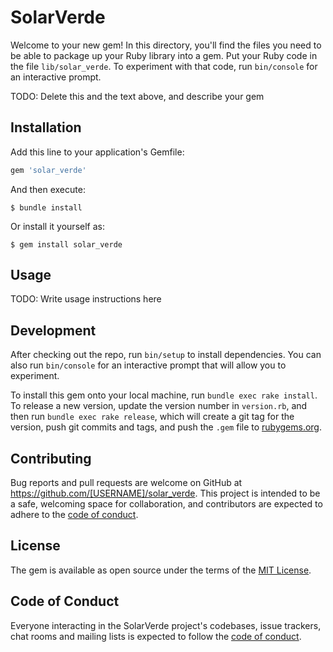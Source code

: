 # SolarVerde

Welcome to your new gem! In this directory, you'll find the files you need to be able to package up your Ruby library into a gem. Put your Ruby code in the file `lib/solar_verde`. To experiment with that code, run `bin/console` for an interactive prompt.

TODO: Delete this and the text above, and describe your gem

## Installation

Add this line to your application's Gemfile:

```ruby
gem 'solar_verde'
```

And then execute:

    $ bundle install

Or install it yourself as:

    $ gem install solar_verde

## Usage

TODO: Write usage instructions here

## Development

After checking out the repo, run `bin/setup` to install dependencies. You can also run `bin/console` for an interactive prompt that will allow you to experiment.

To install this gem onto your local machine, run `bundle exec rake install`. To release a new version, update the version number in `version.rb`, and then run `bundle exec rake release`, which will create a git tag for the version, push git commits and tags, and push the `.gem` file to [rubygems.org](https://rubygems.org).

## Contributing

Bug reports and pull requests are welcome on GitHub at https://github.com/[USERNAME]/solar_verde. This project is intended to be a safe, welcoming space for collaboration, and contributors are expected to adhere to the [code of conduct](https://github.com/[USERNAME]/solar_verde/blob/master/CODE_OF_CONDUCT.md).


## License

The gem is available as open source under the terms of the [MIT License](https://opensource.org/licenses/MIT).

## Code of Conduct

Everyone interacting in the SolarVerde project's codebases, issue trackers, chat rooms and mailing lists is expected to follow the [code of conduct](https://github.com/[USERNAME]/solar_verde/blob/master/CODE_OF_CONDUCT.md).
